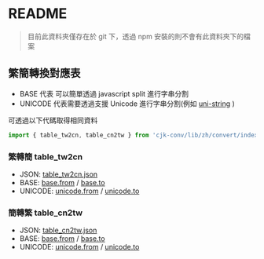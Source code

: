 # README

> 目前此資料夾僅存在於 git 下，透過 npm 安裝的則不會有此資料夾下的檔案

## 繁簡轉換對應表

* BASE 代表 可以簡單透過 javascript split 進行字串分割
* UNICODE 代表需要透過支援 Unicode 進行字串分割(例如 [uni-string](https://www.npmjs.com/package/uni-string) )

可透過以下代碼取得相同資料

```ts
import { table_tw2cn, table_cn2tw } from 'cjk-conv/lib/zh/convert/index';
```

### 繁轉簡 table_tw2cn

- JSON: [table_tw2cn.json](zh/convert/table_tw2cn.json)
- BASE: [base.from](zh/convert/table_tw2cn.base.from.txt) / [base.to](zh/convert/table_tw2cn.base.to.txt)
- UNICODE: [unicode.from](zh/convert/table_tw2cn.unicode.from.txt) / [unicode.to](zh/convert/table_tw2cn.unicode.to.txt)

### 簡轉繁 table_cn2tw

- JSON: [table_cn2tw.json](zh/convert/table_cn2tw.json)
- BASE: [base.from](zh/convert/table_cn2tw.base.from.txt) / [base.to](zh/convert/table_cn2tw.base.to.txt)
- UNICODE: [unicode.from](zh/convert/table_cn2tw.unicode.from.txt) / [unicode.to](zh/convert/table_cn2tw.unicode.to.txt)

